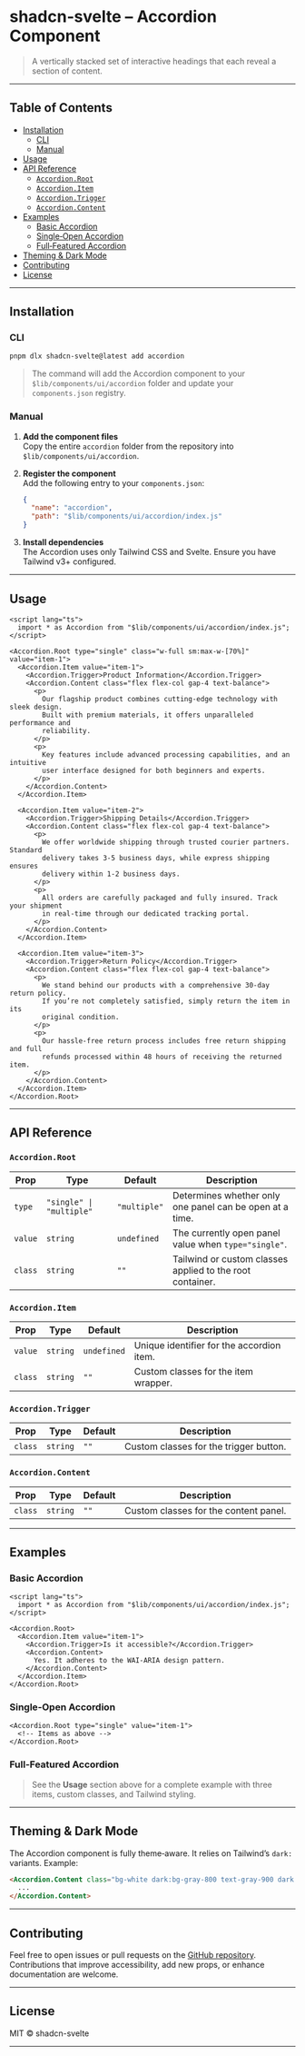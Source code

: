 # shadcn‑svelte – Accordion Component

> A vertically stacked set of interactive headings that each reveal a section of content.

---

## Table of Contents

- [Installation](#installation)
  - [CLI](#cli)
  - [Manual](#manual)
- [Usage](#usage)
- [API Reference](#api-reference)
  - [`Accordion.Root`](#accordionroot)
  - [`Accordion.Item`](#accordionitem)
  - [`Accordion.Trigger`](#accordiontrigger)
  - [`Accordion.Content`](#accordioncontent)
- [Examples](#examples)
  - [Basic Accordion](#basic-accordion)
  - [Single‑Open Accordion](#single-open-accordion)
  - [Full‑Featured Accordion](#full‑featured-accordion)
- [Theming & Dark Mode](#theming--dark-mode)
- [Contributing](#contributing)
- [License](#license)

---

## Installation

### CLI

```bash
pnpm dlx shadcn-svelte@latest add accordion
```

> The command will add the Accordion component to your `$lib/components/ui/accordion` folder and update your `components.json` registry.

### Manual

1. **Add the component files**  
   Copy the entire `accordion` folder from the repository into `$lib/components/ui/accordion`.

2. **Register the component**  
   Add the following entry to your `components.json`:

   ```json
   {
     "name": "accordion",
     "path": "$lib/components/ui/accordion/index.js"
   }
   ```

3. **Install dependencies**  
   The Accordion uses only Tailwind CSS and Svelte. Ensure you have Tailwind v3+ configured.

---

## Usage

```svelte
<script lang="ts">
  import * as Accordion from "$lib/components/ui/accordion/index.js";
</script>

<Accordion.Root type="single" class="w-full sm:max-w-[70%]" value="item-1">
  <Accordion.Item value="item-1">
    <Accordion.Trigger>Product Information</Accordion.Trigger>
    <Accordion.Content class="flex flex-col gap-4 text-balance">
      <p>
        Our flagship product combines cutting‑edge technology with sleek design.
        Built with premium materials, it offers unparalleled performance and
        reliability.
      </p>
      <p>
        Key features include advanced processing capabilities, and an intuitive
        user interface designed for both beginners and experts.
      </p>
    </Accordion.Content>
  </Accordion.Item>

  <Accordion.Item value="item-2">
    <Accordion.Trigger>Shipping Details</Accordion.Trigger>
    <Accordion.Content class="flex flex-col gap-4 text-balance">
      <p>
        We offer worldwide shipping through trusted courier partners. Standard
        delivery takes 3‑5 business days, while express shipping ensures
        delivery within 1‑2 business days.
      </p>
      <p>
        All orders are carefully packaged and fully insured. Track your shipment
        in real‑time through our dedicated tracking portal.
      </p>
    </Accordion.Content>
  </Accordion.Item>

  <Accordion.Item value="item-3">
    <Accordion.Trigger>Return Policy</Accordion.Trigger>
    <Accordion.Content class="flex flex-col gap-4 text-balance">
      <p>
        We stand behind our products with a comprehensive 30‑day return policy.
        If you’re not completely satisfied, simply return the item in its
        original condition.
      </p>
      <p>
        Our hassle‑free return process includes free return shipping and full
        refunds processed within 48 hours of receiving the returned item.
      </p>
    </Accordion.Content>
  </Accordion.Item>
</Accordion.Root>
```

---

## API Reference

### `Accordion.Root`

| Prop | Type | Default | Description |
|------|------|---------|-------------|
| `type` | `"single" \| "multiple"` | `"multiple"` | Determines whether only one panel can be open at a time. |
| `value` | `string` | `undefined` | The currently open panel value when `type="single"`. |
| `class` | `string` | `""` | Tailwind or custom classes applied to the root container. |

### `Accordion.Item`

| Prop | Type | Default | Description |
|------|------|---------|-------------|
| `value` | `string` | `undefined` | Unique identifier for the accordion item. |
| `class` | `string` | `""` | Custom classes for the item wrapper. |

### `Accordion.Trigger`

| Prop | Type | Default | Description |
|------|------|---------|-------------|
| `class` | `string` | `""` | Custom classes for the trigger button. |

### `Accordion.Content`

| Prop | Type | Default | Description |
|------|------|---------|-------------|
| `class` | `string` | `""` | Custom classes for the content panel. |

---

## Examples

### Basic Accordion

```svelte
<script lang="ts">
  import * as Accordion from "$lib/components/ui/accordion/index.js";
</script>

<Accordion.Root>
  <Accordion.Item value="item-1">
    <Accordion.Trigger>Is it accessible?</Accordion.Trigger>
    <Accordion.Content>
      Yes. It adheres to the WAI‑ARIA design pattern.
    </Accordion.Content>
  </Accordion.Item>
</Accordion.Root>
```

### Single‑Open Accordion

```svelte
<Accordion.Root type="single" value="item-1">
  <!-- Items as above -->
</Accordion.Root>
```

### Full‑Featured Accordion

> See the **Usage** section above for a complete example with three items, custom classes, and Tailwind styling.

---

## Theming & Dark Mode

The Accordion component is fully theme‑aware. It relies on Tailwind’s `dark:` variants. Example:

```html
<Accordion.Content class="bg-white dark:bg-gray-800 text-gray-900 dark:text-gray-100">
  ...
</Accordion.Content>
```

---

## Contributing

Feel free to open issues or pull requests on the [GitHub repository](https://github.com/shadcn-svelte/shadcn-svelte). Contributions that improve accessibility, add new props, or enhance documentation are welcome.

---

## License

MIT © shadcn-svelte

---